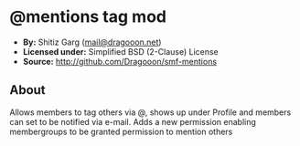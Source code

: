 # @mentions tag mod
* **By:** Shitiz Garg (mail@dragooon.net)
* **Licensed under:** Simplified BSD (2-Clause) License 
* **Source:** http://github.com/Dragooon/smf-mentions

## About

Allows members to tag others via @<username>, shows up under Profile and members can set to be notified via e-mail. Adds a new permission enabling membergroups to be granted permission to mention others